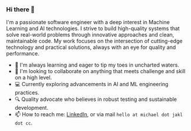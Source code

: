 ### Hi there 👋

I'm a passionate software engineer with a deep interest in Machine Learning and
AI technologies. I strive to build high-quality systems that solve real-world
problems through innovative approaches and clean, maintainable code. My work
focuses on the intersection of cutting-edge technology and practical solutions,
always with an eye for quality and performance.

- 🌱 I'm always learning and eager to tip my toes in uncharted waters.
- 👯 I'm looking to collaborate on anything that meets challenge and skill on a high level.
- 💻 Currently exploring advancements in AI and ML engineering practices.
- 🔍 Quality advocate who believes in robust testing and sustainable development.
- 📫 How to reach me: [LinkedIn](https://www.linkedin.com/in/michael-jakl-90a67194/), or via mail `hello at michael dot jakl dot cc`.
